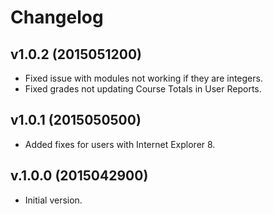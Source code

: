 # Changelog

## v1.0.2 (2015051200)
- Fixed issue with modules not working if they are integers.
- Fixed grades not updating Course Totals in User Reports.

## v1.0.1 (2015050500)
- Added fixes for users with Internet Explorer 8.

## v.1.0.0 (2015042900)
- Initial version.